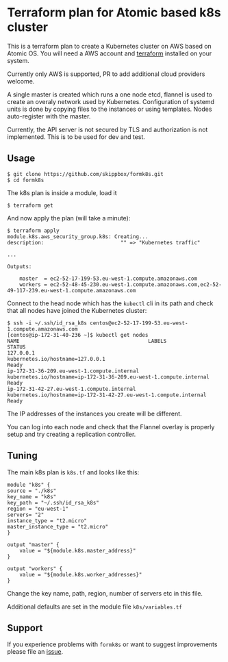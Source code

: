 Terraform plan for Atomic based k8s cluster
===========================================

This is a terraform plan to create a Kubernetes cluster on AWS based on Atomic OS. You will need a AWS account and [terraform](https://www.terraform.io) installed on your system.

Currently only AWS is supported, PR to add additional cloud providers welcome.

A single master is created which runs a one node etcd, flannel is used to create an overaly network used by Kubernetes.
Configuration of systemd units is done by copying files to the instances or using templates. Nodes auto-register with the master.

Currently, the API server is not secured by TLS and authorization is not implemented. This is to be used for dev and test.

Usage
-----

    $ git clone https://github.com/skippbox/formk8s.git
    $ cd formk8s

The k8s plan is inside a module, load it

    $ terraform get

And now apply the plan (will take a minute):

    $ terraform apply
    module.k8s.aws_security_group.k8s: Creating...
    description:                         "" => "Kubernetes traffic"

    ...

    Outputs:

        master  = ec2-52-17-199-53.eu-west-1.compute.amazonaws.com
        workers = ec2-52-48-45-230.eu-west-1.compute.amazonaws.com,ec2-52-49-117-239.eu-west-1.compute.amazonaws.com    

Connect to the head node which has the `kubectl` cli in its path and check that all nodes have joined the Kubernetes cluster:

    $ ssh -i ~/.ssh/id_rsa_k8s centos@ec2-52-17-199-53.eu-west-1.compute.amazonaws.com
    [centos@ip-172-31-40-236 ~]$ kubectl get nodes
    NAME                                          LABELS                                                               STATUS
    127.0.0.1                                     kubernetes.io/hostname=127.0.0.1                                     Ready
    ip-172-31-36-209.eu-west-1.compute.internal   kubernetes.io/hostname=ip-172-31-36-209.eu-west-1.compute.internal   Ready
    ip-172-31-42-27.eu-west-1.compute.internal    kubernetes.io/hostname=ip-172-31-42-27.eu-west-1.compute.internal    Ready

The IP addresses of the instances you create will be different.

You can log into each node and check that the Flannel overlay is properly setup and try creating a replication controller.

Tuning
------

The main k8s plan is `k8s.tf` and looks like this:

    module "k8s" {
    source = "./k8s"
    key_name = "k8s"
    key_path = "~/.ssh/id_rsa_k8s"
    region = "eu-west-1"
    servers= "2"
    instance_type = "t2.micro"
    master_instance_type = "t2.micro"
    }

    output "master" {
        value = "${module.k8s.master_address}"
    }

    output "workers" {
        value = "${module.k8s.worker_addresses}"
    }

Change the key name, path, region, number of servers etc in this file.

Additional defaults are set in the module file `k8s/variables.tf`

Support
-------

If you experience problems with `formk8s` or want to suggest improvements please file an [issue](https://github.com/skippbox/formk8s/issues).
